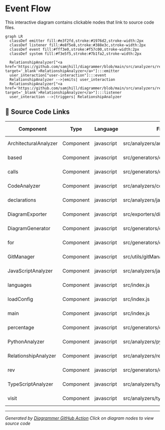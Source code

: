 # Event Flow

This interactive diagram contains clickable nodes that link to source code files.

```mermaid
graph LR
  classDef emitter fill:#e3f2fd,stroke:#1976d2,stroke-width:2px
  classDef listener fill:#e8f5e8,stroke:#388e3c,stroke-width:2px
  classDef event fill:#fff3e0,stroke:#f57c00,stroke-width:2px
  classDef system fill:#f3e5f5,stroke:#7b1fa2,stroke-width:2px

  RelationshipAnalyzer["<a href='https://github.com/samjhill/diagrammer/blob/main/src/analyzers/relationshipAnalyzer.js' target='_blank'>RelationshipAnalyzer</a>"]:::emitter
  user_interaction["user-interaction"]:::event
  RelationshipAnalyzer -->|emits| user_interaction
  RelationshipAnalyzer["<a href='https://github.com/samjhill/diagrammer/blob/main/src/analyzers/relationshipAnalyzer.js' target='_blank'>RelationshipAnalyzer</a>"]:::listener
  user_interaction -->|triggers| RelationshipAnalyzer

```

## 📁 Source Code Links

| Component | Type | Language | File Path | Source Link |
|-----------|------|----------|-----------|-------------|
| ArchitecturalAnalyzer | Component | javascript | src/analyzers/architecturalAnalyzer.js | [View Source](https://github.com/samjhill/diagrammer/blob/main/src/analyzers/architecturalAnalyzer.js) |
| based | Component | javascript | src/generators/diagramGenerator.js | [View Source](https://github.com/samjhill/diagrammer/blob/main/src/generators/diagramGenerator.js) |
| calls | Component | javascript | src/generators/diagramGenerator.js | [View Source](https://github.com/samjhill/diagrammer/blob/main/src/generators/diagramGenerator.js) |
| CodeAnalyzer | Component | javascript | src/analyzers/codeAnalyzer.js | [View Source](https://github.com/samjhill/diagrammer/blob/main/src/analyzers/codeAnalyzer.js) |
| declarations | Component | javascript | src/analyzers/javascriptAnalyzer.js | [View Source](https://github.com/samjhill/diagrammer/blob/main/src/analyzers/javascriptAnalyzer.js) |
| DiagramExporter | Component | javascript | src/exporters/diagramExporter.js | [View Source](https://github.com/samjhill/diagrammer/blob/main/src/exporters/diagramExporter.js) |
| DiagramGenerator | Component | javascript | src/generators/diagramGenerator.js | [View Source](https://github.com/samjhill/diagrammer/blob/main/src/generators/diagramGenerator.js) |
| for | Component | javascript | src/generators/diagramGenerator.js | [View Source](https://github.com/samjhill/diagrammer/blob/main/src/generators/diagramGenerator.js) |
| GitManager | Component | javascript | src/utils/gitManager.js | [View Source](https://github.com/samjhill/diagrammer/blob/main/src/utils/gitManager.js) |
| JavaScriptAnalyzer | Component | javascript | src/analyzers/javascriptAnalyzer.js | [View Source](https://github.com/samjhill/diagrammer/blob/main/src/analyzers/javascriptAnalyzer.js) |
| languages | Component | javascript | src/index.js | [View Source](https://github.com/samjhill/diagrammer/blob/main/src/index.js) |
| loadConfig | Component | javascript | src/index.js | [View Source](https://github.com/samjhill/diagrammer/blob/main/src/index.js) |
| main | Component | javascript | src/index.js | [View Source](https://github.com/samjhill/diagrammer/blob/main/src/index.js) |
| percentage | Component | javascript | src/generators/diagramGenerator.js | [View Source](https://github.com/samjhill/diagrammer/blob/main/src/generators/diagramGenerator.js) |
| PythonAnalyzer | Component | javascript | src/analyzers/pythonAnalyzer.js | [View Source](https://github.com/samjhill/diagrammer/blob/main/src/analyzers/pythonAnalyzer.js) |
| RelationshipAnalyzer | Component | javascript | src/analyzers/relationshipAnalyzer.js | [View Source](https://github.com/samjhill/diagrammer/blob/main/src/analyzers/relationshipAnalyzer.js) |
| rev | Component | javascript | src/generators/diagramGenerator.js | [View Source](https://github.com/samjhill/diagrammer/blob/main/src/generators/diagramGenerator.js) |
| TypeScriptAnalyzer | Component | javascript | src/analyzers/typescriptAnalyzer.js | [View Source](https://github.com/samjhill/diagrammer/blob/main/src/analyzers/typescriptAnalyzer.js) |
| visit | Component | javascript | src/analyzers/typescriptAnalyzer.js | [View Source](https://github.com/samjhill/diagrammer/blob/main/src/analyzers/typescriptAnalyzer.js) |


---
*Generated by [Diagrammer GitHub Action](https://github.com/samjhill/diagrammer)*
*Click on diagram nodes to view source code*
